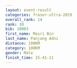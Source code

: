 ```yaml
---
layout: event-result 
categories: fraser-ultra-2019 
overall_rank: 14
rank: 10
bib: 10003
first_name: Masri Bin
last_name: Panjang Adni
distance: 100KM
category: 100KM
gender: Male
finish_time: 15-41-11
---
```

